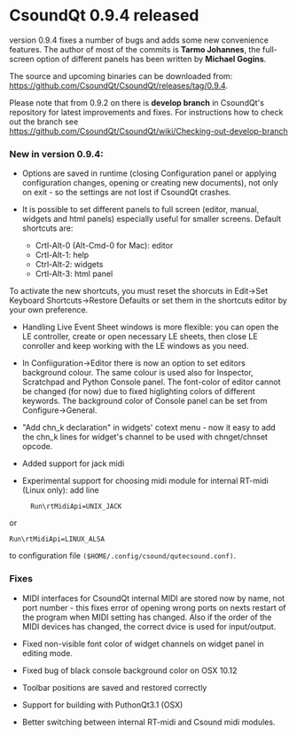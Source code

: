 # CsoundQt 0.9.4 released
 

version 0.9.4 fixes a number of bugs and adds some new convenience features. The author of most of the commits is **Tarmo Johannes**, the full-screen option of different panels has been written by **Michael Gogins**. 

The source and upcoming binaries can be downloaded from: <https://github.com/CsoundQt/CsoundQt/releases/tag/0.9.4>.

Please note that from 0.9.2 on there is **develop branch** in CsoundQt's repository for latest improvements and fixes. For instructions how to check out the branch see  
<https://github.com/CsoundQt/CsoundQt/wiki/Checking-out-develop-branch>

### New in version 0.9.4:

* Options are saved in runtime (closing Configuration panel or applying configuration changes, opening or creating new documents), not only on exit -  so the settings are not lost if CsoundQt crashes.

* It is possible to set different panels to full screen (editor, manual, widgets and html panels) especially useful for smaller screens. Default shortcuts are: 
	- Crtl-Alt-0 (Alt-Cmd-0 for Mac): editor
	- Crtl-Alt-1: help 
	- Ctrl-Alt-2: widgets
	- Crtl-Alt-3: html panel

To activate the new shortcuts, you must reset the shorcuts in Edit->Set Keyboard Shortcuts->Restore Defaults or set them in the shortcuts editor by your own preference.

* Handling Live Event Sheet windows is more flexible: you can open the  LE controller, create or open necessary LE sheets, then close LE conroller and keep working with the LE windows as you need.

* In Confiiguration->Editor there is now an option to set editors background colour. The same colour is used also for Inspector, Scratchpad and Python Console panel. The font-color of editor cannot be changed (for now) due to fixed higlighting colors of different keywords.   The background color of Console panel can be set from Configure->General.

* "Add chn_k declaration" in widgets' cotext menu - now it easy to add the chn_k lines for widget's channel to be used with chnget/chnset opcode.

* Added support for jack midi

* Experimental support for choosing midi module for internal RT-midi (Linux only): add line 


		Run\rtMidiApi=UNIX_JACK

or

	Run\rtMidiApi=LINUX_ALSA

to configuration file `($HOME/.config/csound/qutecsound.conf)`.

### Fixes

* MIDI interfaces for CsoundQt internal MIDI are stored now by name, not port number -  this fixes error of opening wrong ports on nexts restart of the program when MIDI setting has changed. Also if the order of the MIDI devices has changed, the correct dvice is used for input/output.

* Fixed non-visible font color of widget channels on widget panel in editing mode.

* Fixed bug of black console background color on OSX 10.12

* Toolbar positions are saved and restored correctly

* Support for building with PuthonQt3.1 (OSX)

* Better switching between internal RT-midi and Csound midi modules.





